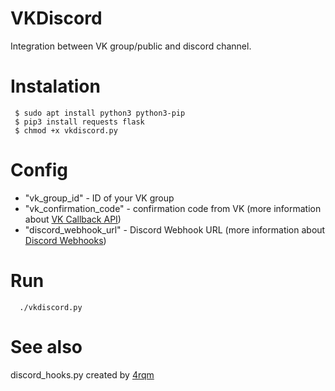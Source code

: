 # VKDiscord
Integration between VK group/public and discord channel.

# Instalation 
```
 $ sudo apt install python3 python3-pip
 $ pip3 install requests flask 
 $ chmod +x vkdiscord.py
```

# Config
 - "vk_group_id"          - ID of your VK group 
 - "vk_confirmation_code" - confirmation code from VK (more information about [VK Callback API](https://vk.com/dev/callback_api))
 - "discord_webhook_url"  - Discord Webhook URL (more information about [Discord Webhooks](https://support.discordapp.com/hc/en-us/articles/228383668-Intro-to-Webhooks))

# Run
```
  ./vkdiscord.py
```
   
# See also
discord_hooks.py created by [4rqm](https://github.com/4rqm/dhooks)



